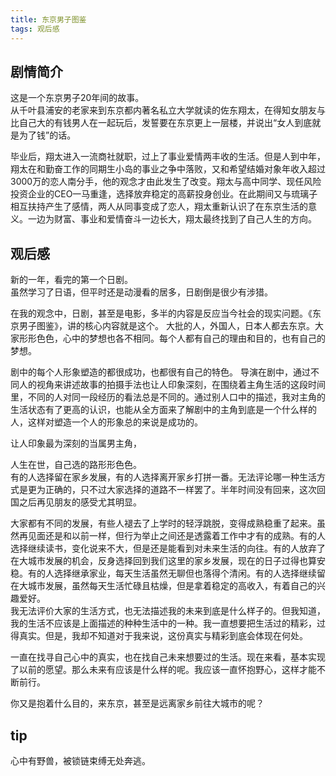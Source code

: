 ```yaml
---
title: 东京男子图鉴
tags: 观后感
---
```


## 剧情简介
这是一个东京男子20年间的故事。  
从千叶县浦安的老家来到东京都内著名私立大学就读的佐东翔太，在得知女朋友与比自己大的有钱男人在一起玩后，发誓要在东京更上一层楼，并说出“女人到底就是为了钱”的话。

毕业后，翔太进入一流商社就职，过上了事业爱情两丰收的生活。但是人到中年，翔太在和勤奋工作的同期生小岛的事业之争中落败，又和希望结婚对象年收入超过3000万的恋人南分手，他的观念才由此发生了改变。翔太与高中同学、现任风险投资企业的CEO一马重逢，选择放弃稳定的高薪投身创业。在此期间又与琉璃子相互扶持产生了感情，两人从同事变成了恋人，翔太重新认识了在东京生活的意义。一边为财富、事业和爱情奋斗一边长大，翔太最终找到了自己人生的方向。

## 观后感
新的一年，看完的第一个日剧。  
虽然学习了日语，但平时还是动漫看的居多，日剧倒是很少有涉猎。

在我的观念中，日剧，甚至是电影，多半的内容是反应当今社会的现实问题。《东京男子图鉴》，讲的核心内容就是这个。
大批的人，外国人，日本人都去东京。大家形形色色，心中的梦想也各不相同。每个人都有自己的理由和目的，也有自己的梦想。

剧中的每个人形象塑造的都很成功，也都很有自己的特色。
导演在剧中，通过不同人的视角来讲述故事的拍摄手法也让人印象深刻，在围绕着主角生活的这段时间里，不同的人对同一段经历的看法总是不同的。通过别人口中的描述，我对主角的生活状态有了更高的认识，也能从全方面来了解剧中的主角到底是一个什么样的人，这样对塑造一个人的形象总的来说是成功的。

让人印象最为深刻的当属男主角，

人生在世，自己选的路形形色色。  
有的人选择留在家乡发展，有的人选择离开家乡打拼一番。无法评论哪一种生活方式是更为正确的，只不过大家选择的道路不一样罢了。半年时间没有回来，这次回国之后再见朋友的感受尤其明显。

大家都有不同的发展，有些人褪去了上学时的轻浮跳脱，变得成熟稳重了起来。虽然再见面还是和以前一样，但行为举止之间还是透露着工作中才有的成熟。有的人选择继续读书，变化说来不大，但是还是能看到对未来生活的向往。有的人放弃了在大城市发展的机会，反身选择回到我们这里的家乡发展，现在的日子过得也算安稳。有的人选择继承家业，每天生活虽然无聊但也落得个清闲。有的人选择继续留在大城市发展，虽然每天生活忙碌且枯燥，但是拿着稳定的高收入，有着自己的兴趣爱好。  
我无法评价大家的生活方式，也无法描述我的未来到底是什么样子的。但我知道，我的生活不应该是上面描述的种种生活中的一种。我一直想要把生活过的精彩，过得真实。但是，我却不知道对于我来说，这份真实与精彩到底会体现在何处。

一直在找寻自己心中的真实，也在找自己未来想要过的生活。现在来看，基本实现了以前的愿望。那么未来有应该是什么样的呢。我应该一直怀抱野心，这样才能不断前行。

你又是抱着什么目的，来东京，甚至是远离家乡前往大城市的呢？


## tip
心中有野兽，被锁链束缚无处奔逃。

